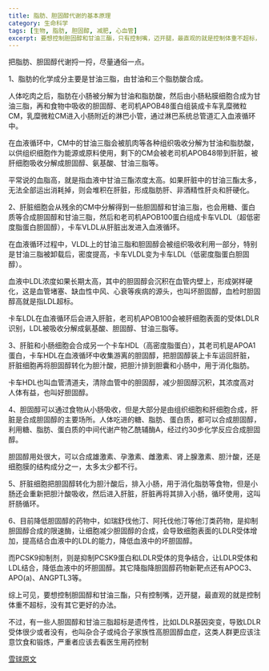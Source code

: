 ```yaml
---
title: 脂肪、胆固醇代谢的基本原理
category: 生命科学
tags: [生物, 脂肪, 胆固醇, 减肥, 心血管]
excerpt: 要想控制胆固醇和甘油三酯，只有控制嘴，迈开腿，最直观的就是控制体重不超标，没有其它更好的办法。
---
```


把脂肪、胆固醇代谢捋一捋，尽量通俗一点。

1、脂肪的化学成分主要是甘油三脂，由甘油和三个脂肪酸合成。

人体吃肉之后，脂肪在小肠被分解为甘油和脂肪酸，然后由小肠粘膜细胞合成为甘油三脂，再和食物中吸收的胆固醇、老司机APOB48蛋白组装成卡车乳糜微粒CM，乳糜微粒CM进入小肠附近的淋巴小管，通过淋巴系统总管道汇入血液循环中。

在血液循环中，CM中的甘油三脂会被肌肉等各种组织吸收分解为甘油和脂肪酸，以供组织细胞作为能源或原料使用，剩下的CM会被老司机APOB48带到肝脏，被肝细胞吸收分解成胆固醇、氨基酸、甘油三脂等。

平常说的血脂高，就是指血液中甘油三酯浓度太高。如果肝脏中的甘油三酯太多，无法全部运出消耗掉，则会堆积在肝脏，形成脂肪肝、非酒精性肝炎和肝硬化。


2、肝脏细胞会从残余的CM中分解得到一些胆固醇和甘油三脂，也会用糖、蛋白质等合成胆固醇和甘油三脂，然后和老司机APOB100蛋白组成卡车VLDL（超低密度脂蛋白胆固醇），卡车VLDL从肝脏出发进入血液循环。

在血液循环过程中，VLDL上的甘油三脂和胆固醇会被组织吸收利用一部分，特别是甘油三脂被卸载后，密度提高，卡车VLDL变为卡车LDL（低密度脂蛋白胆固醇）。

血液中LDL浓度如果长期太高，其中的胆固醇会沉积在血管内壁上，形成粥样硬化，这是血管堵塞、缺血性中风、心衰等疾病的源头，也叫坏胆固醇，血检时胆固醇高就是指LDL超标。

卡车LDL在血液循环后会进入肝脏，老司机APOB100会被肝细胞表面的受体LDLR识别，LDL被吸收分解成氨基酸、胆固醇、甘油三脂等。


3、肝脏和小肠细胞会合成另一个卡车HDL（高密度脂蛋白），其老司机是APOA1蛋白，卡车HDL在血液循环中收集游离的胆固醇，把胆固醇装上卡车运回肝脏，肝脏细胞再将胆固醇转化为胆汁酸，把胆汁排到胆囊和小肠中，用于消化脂肪。

卡车HDL也叫血管清道夫，清除血管中的胆固醇，减少胆固醇沉积，其浓度高对人体有益，也叫好胆固醇。


4、胆固醇可以通过食物从小肠吸收，但是大部分是由组织细胞和肝细胞合成，肝脏是合成胆固醇的主要场所。人体吃进的糖、脂肪、蛋白质，都可以合成胆固醇，利用糖、脂肪、蛋白质的中间代谢产物乙酰辅酶A，经过约30步化学反应合成胆固醇。

胆固醇用处很大，可以合成雄激素、孕激素、雌激素、肾上腺激素、胆汁酸，还是细胞膜的结构成分之一，太多太少都不行。


5、肝脏细胞把胆固醇转化为胆汁酸后，排入小肠，用于消化脂肪等食物，但是小肠还会重新把胆汁酸吸收，然后进入肝脏，肝脏再将其排入小肠，循环使用，这叫肝肠循环。

6、目前降低胆固醇的药物中，如瑞舒伐他汀、阿托伐他汀等他汀类药物，是抑制胆固醇合成的限速酶，让细胞减少胆固醇的合成，会导致细胞表面的LDLR受体增加，提高结合血液中的LDL的能力，降低血液中的坏胆固醇。

而PCSK9抑制剂，则是抑制PCSK9蛋白和LDLR受体的竞争结合，让LDLR受体和LDL结合，降低血液中的坏胆固醇。其它降脂降胆固醇药物新靶点还有APOC3、APO(a)、ANGPTL3等。

综上可见，要想控制胆固醇和甘油三酯，只有控制嘴，迈开腿，最直观的就是控制体重不超标，没有其它更好的办法。

不过，有一些人胆固醇和甘油三脂超标是遗传性，比如LDLR基因突变，导致LDLR受体很少或者没有，也叫杂合子或纯合子家族性高胆固醇血症，这类人群更应该注意饮食和锻炼，严重者应该去看医生用药控制

[雪球原文](https://xueqiu.com/9220236682/156610643)